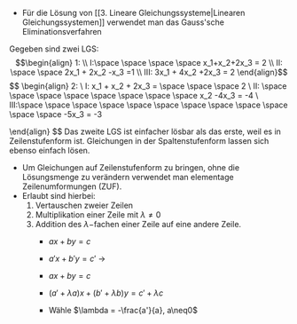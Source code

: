 - Für die Lösung von [[3. Lineare Gleichungssysteme|Linearen Gleichungssystemen]] verwendet man das Gauss'sche Eliminationsverfahren

Gegeben sind zwei LGS:
$$\begin{align}
1:
\\
I:\space \space \space \space  x_1+x_2+2x_3 = 2
\\
II: \space \space 2x_1 + 2x_2 -x_3 =1
\\
III: 3x_1 + 4x_2 +2x_3 = 2
\end{align}$$
$$
\begin{align}
2:
\\
I: x_1 + x_2 + 2x_3 = \space \space \space 2
\\
II: \space \space \space \space \space \space \space \space x_2 -4x_3 = -4
\\
III:\space \space \space \space \space \space \space \space \space \space \space \space  -5x_3 = -3

\end{align}
$$
Das zweite LGS ist einfacher lösbar als das erste, weil es in Zeilenstufenform ist. Gleichungen in der Spaltenstufenform lassen sich ebenso einfach lösen.
- Um Gleichungen auf Zeilenstufenform zu bringen, ohne die Lösungsmenge zu verändern verwendet man elementage Zeilenumformungen (ZUF).
- Erlaubt sind hierbei:
	1. Vertauschen zweier Zeilen
	2. Multiplikation einer Zeile mit $\lambda \neq 0$ 
	3. Addition des $\lambda -$fachen einer Zeile auf eine andere Zeile.
		- $ax+by = c$
		- $a'x+b'y = c'$ 
		 $\to$ 
		- $ax + by = c$
		- $(a'+\lambda a)x + (b'+\lambda b)y = c'+\lambda c$
		
		- Wähle $\lambda = -\frac{a'}{a}, a\neq0$ 

